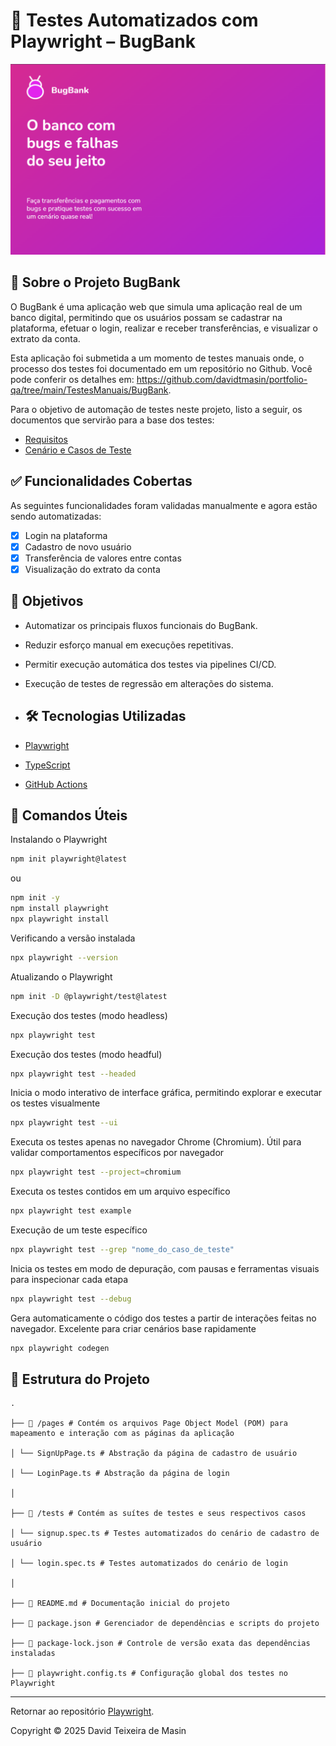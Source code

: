 # 🧪 Testes Automatizados com Playwright – BugBank

<img src="https://github.com/davidtmasin/portfolio-qa/blob/main/.medias/media-bugbank.png">

## 📌 Sobre o Projeto BugBank

O BugBank é uma aplicação web que simula uma aplicação real de um banco digital, permitindo que os usuários possam se cadastrar na plataforma, efetuar o login, realizar e receber transferências, e visualizar o extrato da conta.

Esta aplicação foi submetida a um momento de testes manuais onde, o processo dos testes foi documentado em um repositório no Github. Você pode conferir os detalhes em: https://github.com/davidtmasin/portfolio-qa/tree/main/TestesManuais/BugBank.

Para o objetivo de automação de testes neste projeto, listo a seguir, os documentos que servirão para a base dos testes:

- [Requisitos](https://github.com/davidtmasin/portfolio-qa/blob/main/TestesManuais/BugBank/1-Requisitos-do-Projeto.md)
- [Cenário e Casos de Teste](https://github.com/davidtmasin/portfolio-qa/blob/main/TestesManuais/BugBank/3-Cenarios-e-Casos-de-Teste.md)

## ✅ Funcionalidades Cobertas

As seguintes funcionalidades foram validadas manualmente e agora estão sendo automatizadas:

- [x] Login na plataforma
- [x] Cadastro de novo usuário
- [x] Transferência de valores entre contas
- [x] Visualização do extrato da conta

## 🎯 Objetivos

- Automatizar os principais fluxos funcionais do BugBank.
- Reduzir esforço manual em execuções repetitivas.
- Permitir execução automática dos testes via pipelines CI/CD.
- Execução de testes de regressão em alterações do sistema.

- ## 🛠 Tecnologias Utilizadas

- [Playwright](https://playwright.dev/)
- [TypeScript](https://www.typescriptlang.org/)
- [GitHub Actions](https://docs.github.com/pt/actions)

## 🚀 Comandos Úteis

Instalando o Playwright

```bash
npm init playwright@latest


```

ou

```bash
npm init -y
npm install playwright
npx playwright install


```

Verificando a versão instalada

```bash
npx playwright --version


```

Atualizando o Playwright

```bash
npm init -D @playwright/test@latest


```

Execução dos testes (modo headless)

```bash
npx playwright test


```

Execução dos testes (modo headful)

```bash
npx playwright test --headed


```

Inicia o modo interativo de interface gráfica, permitindo explorar e executar os testes visualmente

```bash
npx playwright test --ui


```

Executa os testes apenas no navegador Chrome (Chromium). Útil para validar comportamentos específicos por navegador

```bash
npx playwright test --project=chromium


```

Executa os testes contidos em um arquivo específico

```bash
npx playwright test example


```

Execução de um teste específico

```bash
npx playwright test --grep "nome_do_caso_de_teste"


```

Inicia os testes em modo de depuração, com pausas e ferramentas visuais para inspecionar cada etapa

```bash
npx playwright test --debug


```

Gera automaticamente o código dos testes a partir de interações feitas no navegador. Excelente para criar cenários base rapidamente

```bash
npx playwright codegen


```

## 🧪 Estrutura do Projeto

```
.

├── 📁 /pages # Contém os arquivos Page Object Model (POM) para mapeamento e interação com as páginas da aplicação

│ └── SignUpPage.ts # Abstração da página de cadastro de usuário

│ └── LoginPage.ts # Abstração da página de login

│

├── 📁 /tests # Contém as suítes de testes e seus respectivos casos

│ └── signup.spec.ts # Testes automatizados do cenário de cadastro de usuário

│ └── login.spec.ts # Testes automatizados do cenário de login

│

├── 📄 README.md # Documentação inicial do projeto

├── 📄 package.json # Gerenciador de dependências e scripts do projeto

├── 📄 package-lock.json # Controle de versão exata das dependências instaladas

├── 📄 playwright.config.ts # Configuração global dos testes no Playwright

```

---

Retornar ao repositório [Playwright](https://github.com/davidtmasin/playwright).

Copyright © 2025 David Teixeira de Masin
